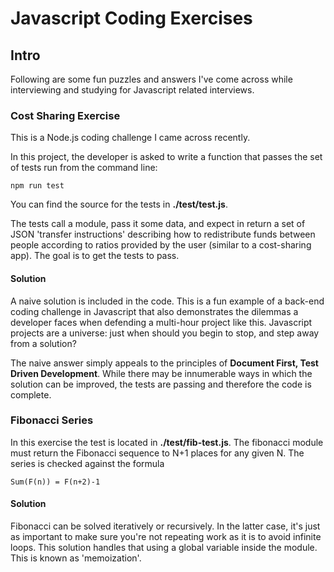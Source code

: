 # Javascript Coding Exercises

## Intro

Following are some fun puzzles and answers I've come across while interviewing and studying for Javascript related interviews.


### Cost Sharing Exercise

This is a Node.js coding challenge I came across recently.

In this project, the developer is asked to write a function that passes the set of tests run from the command line:

`npm run test`

You can find the source for the tests in **./test/test.js**.

The tests call a module, pass it some data, and expect in return a set of JSON 'transfer instructions' describing how to redistribute funds between people according to ratios provided by the user (similar to a cost-sharing app). The goal is to get the tests to pass. 

#### Solution

A naive solution is included in the code.
This is a fun example of a back-end coding challenge in Javascript that also demonstrates the dilemmas a developer faces when defending a multi-hour project like this. Javascript projects are a universe: just when should you begin to stop, and step away from a solution?

The naive answer simply appeals to the principles of **Document First, Test Driven Development**. While there may be innumerable ways in which the solution can be improved, the tests are passing and therefore the code is complete.

### Fibonacci Series

In this exercise the test is located in **./test/fib-test.js**. The fibonacci module must return the Fibonacci sequence to N+1 places for any given N. The series is checked against the formula

`Sum(F(n)) = F(n+2)-1`

#### Solution

Fibonacci can be solved iteratively or recursively. In the latter case, it's just as important to make sure you're not repeating work as it is to avoid infinite loops. This solution handles that using a global variable inside the module. This is known as 'memoization'.

